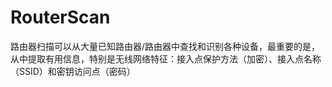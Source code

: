 # RouterScan
路由器扫描可以从大量已知路由器/路由器中查找和识别各种设备，最重要的是，从中提取有用信息，特别是无线网络特征：接入点保护方法（加密）、接入点名称（SSID）和密钥访问点（密码）
